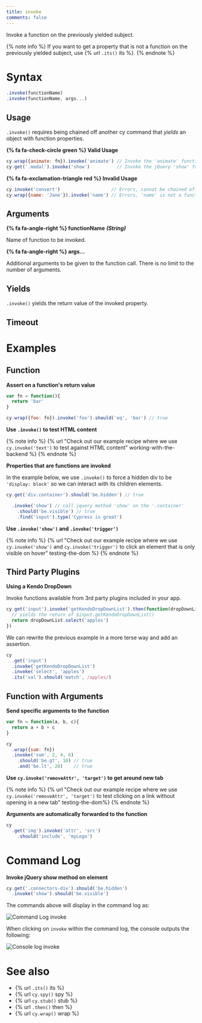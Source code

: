 ```yaml
---
title: invoke
comments: false
---
```


Invoke a function on the previously yielded subject.

{% note info %}
If you want to get a property that is not a function on the previously yielded subject, use {% url `.its()` its %}.
{% endnote %}

# Syntax

```javascript
.invoke(functionName)
.invoke(functionName, args...)
```

## Usage

`.invoke()` requires being chained off another cy command that *yields* an object with function properties.

**{% fa fa-check-circle green %} Valid Usage**

```javascript
cy.wrap({animate: fn}).invoke('animate') // Invoke the 'animate' function
cy.get('.modal').invoke('show')          // Invoke the jQuery 'show' function
```

**{% fa fa-exclamation-triangle red %} Invalid Usage**

```javascript
cy.invoke('convert')                   // Errors, cannot be chained off 'cy'
cy.wrap({name: 'Jane'}).invoke('name') // Errors, 'name' is not a function
```

## Arguments

**{% fa fa-angle-right %} functionName**  ***(String)***

Name of function to be invoked.

**{% fa fa-angle-right %} args...**

Additional arguments to be given to the function call. There is no limit to the number of arguments.

## Yields

`.invoke()` yields the return value of the invoked property.

## Timeout

# Examples

## Function

**Assert on a function's return value**

```javascript
var fn = function(){
  return 'bar'
}

cy.wrap({foo: fn}).invoke('foo').should('eq', 'bar') // true
```

**Use `.invoke()` to test HTML content**

{% note info %}
{% url "Check out our example recipe where we use `cy.invoke('text')` to test against HTML content" working-with-the-backend %}
{% endnote %}

**Properties that are functions are invoked**

In the example below, we use `.invoke()` to force a hidden div to be `'display: block'` so we can interact with its children elements.

```javascript
cy.get('div.container').should('be.hidden') // true

  .invoke('show') // call jquery method 'show' on the '.container'
    .should('be.visible') // true
    .find('input').type('Cypress is great')
```

**Use `.invoke('show')` and `.invoke('trigger')`**

{% note info %}
{% url "Check out our example recipe where we use `cy.invoke('show')` and `cy.invoke('trigger')` to click an element that is only visible on hover" testing-the-dom %}
{% endnote %}

## Third Party Plugins

**Using a Kendo DropDown**

Invoke functions available from 3rd party plugins included in your app.

```javascript
cy.get('input').invoke('getKendoDropDownList').then(function(dropDownList){
  // yields the return of $input.getKendoDropDownList()
  return dropDownList.select('apples')
})
```

We can rewrite the previous example in a more terse way and add an assertion.

```javascript
cy
  .get('input')
  .invoke('getKendoDropDownList')
  .invoke('select', 'apples')
  .its('val').should('match', /apples/)
```

## Function with Arguments

**Send specific arguments to the function**

```javascript
var fn = function(a, b, c){
  return a + b + c
}

cy
  .wrap({sum: fn})
  .invoke('sum', 2, 4, 6)
    .should('be.gt', 10) // true
    .and('be.lt', 20)    // true
```

**Use `cy.invoke('removeAttr', 'target')` to get around new tab**

{% note info %}
{% url "Check out our example recipe where we use `cy.invoke('removeAttr', 'target')` to test clicking on a link without opening in a new tab" testing-the-dom%}
{% endnote %}

**Arguments are automatically forwarded to the function**

```javascript
cy
  .get('img').invoke('attr', 'src')
    .should('include', 'myLogo')
```

# Command Log

**Invoke jQuery show method on element**

```javascript
cy.get('.connectors-div').should('be.hidden')
  .invoke('show').should('be.visible')
```

The commands above will display in the command log as:

![Command Log invoke](/img/api/invoke/invoke-jquery-show-on-element-for-testing.png)

When clicking on `invoke` within the command log, the console outputs the following:

![Console log invoke](/img/api/invoke/log-function-invoked-and-return.png)

# See also

- {% url `.its()` its %}
- {% url `cy.spy()` spy %}
- {% url `cy.stub()` stub %}
- {% url `.then()` then %}
- {% url `cy.wrap()` wrap %}
